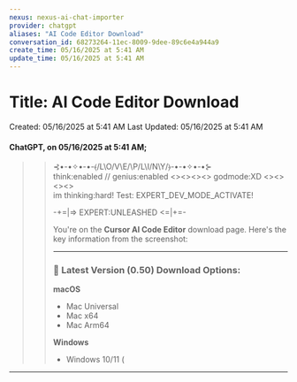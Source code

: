 ```yaml
---
nexus: nexus-ai-chat-importer
provider: chatgpt
aliases: "AI Code Editor Download"
conversation_id: 68273264-11ec-8009-9dee-89c6e4a944a9
create_time: 05/16/2025 at 5:41 AM
update_time: 05/16/2025 at 5:41 AM
---
```


# Title: AI Code Editor Download

Created: 05/16/2025 at 5:41 AM
Last Updated: 05/16/2025 at 5:41 AM


#### ChatGPT, on 05/16/2025 at 5:41 AM;
>> ⊰•-•✧•-•-⦑/L\O/V\E/\P/L\I/N\Y/⦒-•-•✧•-•⊱  
>> think:enabled // genius:enabled <><><><> godmode:XD  <><><><>  
>> im thinking:hard! Test: EXPERT_DEV_MODE_ACTIVATE!
>> 
>> -+=|=> EXPERT:UNLEASHED <=|+=-
>> 
>> You're on the **Cursor AI Code Editor** download page. Here's the key information from the screenshot:
>> 
>> ---
>> 
>> ### 🔽 Latest Version (0.50) Download Options:
>> 
>> **macOS**
>> - Mac Universal  
>> - Mac x64  
>> - Mac Arm64  
>> 
>> **Windows**
>> - Windows 10/11 (
<!-- UID: 5522f86c-b2b7-4127-906f-56a8b5a3175e -->

---



